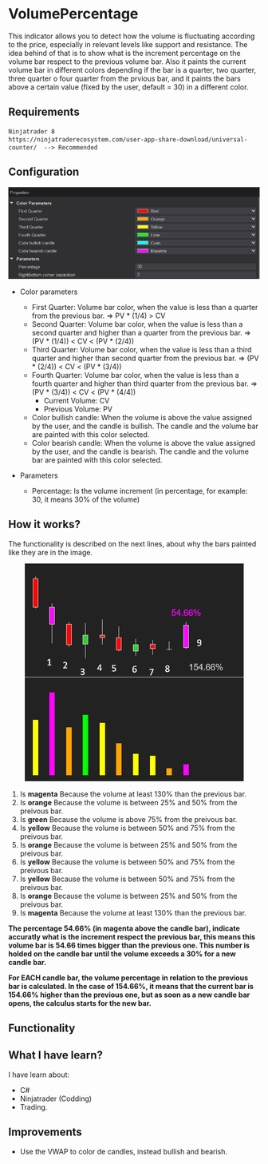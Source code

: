 # VolumePercentage

This indicator allows you to detect how the volume is fluctuating according to the price, especially in relevant levels like support and resistance. The idea behind of that is to show what is the increment percentage on the volume bar respect to the previous volume bar. Also it paints the current volume bar in different colors depending if the bar is a quarter, two quarter, three quarter o four quarter from the prvious bar, and it paints the bars above a certain value (fixed by the user, default = 30) in a different color.

## Requirements
    Ninjatrader 8
    https://ninjatraderecosystem.com/user-app-share-download/universal-counter/  --> Recommended

## Configuration

<p align="center">
  <img src="https://github.com/rgutmen/VolumePercentage/blob/master/resources/VP_1.png" />
</p>

* Color parameters
  * First Quarter: Volume bar color, when the value is less than a quarter from the previous bar. => PV * (1/4) > CV
  * Second Quarter: Volume bar color, when the value is less than a second quarter and higher than a quarter from the previous bar. => (PV * (1/4)) < CV < (PV * (2/4))
  * Third Quarter: Volume bar color, when the value is less than a third quarter and higher than second quarter from the previous bar. => (PV * (2/4)) < CV < (PV * (3/4))
  * Fourth Quarter: Volume bar color, when the value is less than a fourth quarter and higher than third quarter from the previous bar. => (PV * (3/4)) < CV < (PV * (4/4))
    * Current Volume: CV
    * Previous Volume: PV
  * Color bullish candle: When the volume is above the value assigned by the user, and the candle is bullish. The candle and the volume bar are painted with this color selected.
  * Color bearish candle: When the volume is above the value assigned by the user, and the candle is bearish. The candle and the volume bar are painted with this color selected.

* Parameters 
  * Percentage: Is the volume increment (in percentage, for example: 30, it means 30% of the volume)
   
## How it works?

The functionality is described on the next lines, about why the bars painted like they are in the image.

<p align="center">
  <img src="https://github.com/rgutmen/VolumePercentage/blob/master/resources/VP_3.png" />
</p>


1. Is **magenta** Because the volume at least 130% than the previous bar.
2. Is **orange** Because the volume is between 25% and 50% from the preivous bar.
3. Is **green** Because the volume is above 75% from the preivous bar.
4. Is **yellow** Because the volume is between 50% and 75% from the preivous bar.
5. Is **orange** Because the volume is between 25% and 50% from the preivous bar.
6. Is **yellow** Because the volume is between 50% and 75% from the preivous bar.
7. Is **yellow** Because the volume is between 50% and 75% from the preivous bar.
8. Is **orange** Because the volume is between 25% and 50% from the preivous bar.
9. Is **magenta** Because the volume at least 130% than the previous bar.

**The percentage 54.66% (in magenta above the candle bar), indicate accuratly what is the increment respect the previous bar, this means this volume bar is 54.66 times bigger than the previous one. This number is holded on the candle bar until the volume exceeds a 30% for a new candle bar.**

**For EACH candle bar, the volume percentage in relation to the previous bar is calculated. In the case of 154.66%, it means that the current bar is 154.66% higher than the previous one, but as soon as a new candle bar opens, the calculus starts for the new bar.**

## Functionality

   
## What I have learn?
I have learn about:
* C#
* Ninjatrader (Codding)
* Trading.

## Improvements
* Use the VWAP to color de candles, instead bullish and bearish.
